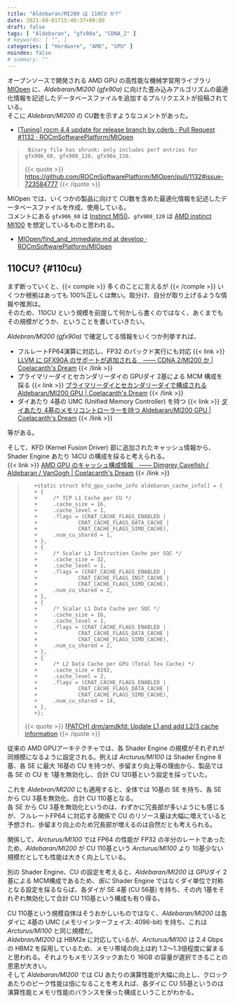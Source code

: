 ```yaml
---
title: "Aldebaran/MI200 は 110CU か?"
date: 2021-09-01T15:40:37+09:00
draft: false
tags: [ "Aldebaran", "gfx90a", "CDNA_2" ]
# keywords: [ "", ]
categories: [ "Hardware", "AMD", "GPU" ]
noindex: false
# summary: ""
---
```


オープンソースで開発される AMD GPU の高性能な機械学習用ライブラリ [MIOpen](https://github.com/ROCmSoftwarePlatform/MIOpen) に、*Aldebaran/MI200 (gfx90a)* に向けた畳み込みアルゴリズムの最適化情報を記述したデータベースファイルを追加するプルリクエストが投稿されている。  
そこに *Aldebran/MI200* の CU数を示すようなコメントがあった。  

 * [[Tuning] rocm 4.4 update for release branch by cderb · Pull Request #1132 · ROCmSoftwarePlatform/MIOpen](https://github.com/ROCmSoftwarePlatform/MIOpen/pull/1132)

 > 		Binary file has shrunk: only includes perf entries for gfx906_60, gfx908_120, gfx90a_110.
 >
 > {{< quote >}} <https://github.com/ROCmSoftwarePlatform/MIOpen/pull/1132#issue-723584777> {{< /quote >}}

MIOpen では、いくつかの製品に向けて CU数を含めた最適化情報を記述したデータベースファイルを作成、使用している。  
コメントにある `gfx906_60` は [Instinct MI50](https://www.amd.com/en/products/professional-graphics/instinct-mi50-32gb#product-specs)、`gfx908_120` は [AMD instinct MI100](https://www.amd.com/en/products/server-accelerators/instinct-mi100#product-specs) を想定しているものと思われる。  

 * [MIOpen/find_and_immediate.md at develop · ROCmSoftwarePlatform/MIOpen](https://github.com/ROCmSoftwarePlatform/MIOpen/blob/develop/doc/src/find_and_immediate.md#limitations-of-immediate-mode)

## 110CU? {#110cu}

まず断っていくと、{{< comple >}} 多くのことに言えるが {{< /comple >}} いくつか根拠はあっても 100%正しくは無い。取分け、自分が取り上げるような情報や推測は。  
そのため、110CU という規模を前提して何かしら書くのではなく、あくまでもその規模がどうか、ということを書いていきたい。  

*Aldebran/MI200 (gfx90a)* で確定してる情報をいくつか列挙すれば、  

 * フルレートFP64演算に対応し、FP32 のパックド実行にも対応
    {{< link >}} [LLVM に GFX90A のサポートが追加される　―― CDNA 2/MI200 か | Coelacanth's Dream](/posts/2021/02/19/llvm-gfx90a/#pkfp32-fullfp64) {{< /link >}}
 * プライマリーダイとセカンダリーダイの GPUダイ 2基による MCM 構成を採る
    {{< link >}} [プライマリーダイとセカンダリーダイで構成される Aldebaran/MI200 GPU | Coelacanth's Dream](/posts/2021/06/09/aldebaran-primary-secondary/) {{< /link >}}
 * ダイあたり 4基の UMC (Unified Memory Controller) を持つ
    {{< link >}} [ダイあたり 4基のメモリコントローラーを持つ Aldebaran/MI200 GPU | Coelacanth's Dream](/posts/2021/07/01/aldebaran-gpu-edac/) {{< /link >}}

等がある。  

そして、KFD (Kernel Fusion Driver) 部に追加されたキャッシュ情報から、Shader Engine あたり 14CU の構成を採ると考えられる。  
{{< link >}} [AMD GPU のキャッシュ構成情報　―― Dimgrey Cavefish / Aldebaran / VanGogh | Coelacanth's Dream](/posts/2021/03/30/amdgpu_cache_info/) {{< /link >}}

 >        +static struct kfd_gpu_cache_info aldebaran_cache_info[] = {
 >        +	{
 >        +		/* TCP L1 Cache per CU */
 >        +		.cache_size = 16,
 >        +		.cache_level = 1,
 >        +		.flags = (CRAT_CACHE_FLAGS_ENABLED |
 >        +				CRAT_CACHE_FLAGS_DATA_CACHE |
 >        +				CRAT_CACHE_FLAGS_SIMD_CACHE),
 >        +		.num_cu_shared = 1,
 >        +	},
 >        +	{
 >        +		/* Scalar L1 Instruction Cache per SQC */
 >        +		.cache_size = 32,
 >        +		.cache_level = 1,
 >        +		.flags = (CRAT_CACHE_FLAGS_ENABLED |
 >        +				CRAT_CACHE_FLAGS_INST_CACHE |
 >        +				CRAT_CACHE_FLAGS_SIMD_CACHE),
 >        +		.num_cu_shared = 2,
 >        +	},
 >        +	{
 >        +		/* Scalar L1 Data Cache per SQC */
 >        +		.cache_size = 16,
 >        +		.cache_level = 1,
 >        +		.flags = (CRAT_CACHE_FLAGS_ENABLED |
 >        +				CRAT_CACHE_FLAGS_DATA_CACHE |
 >        +				CRAT_CACHE_FLAGS_SIMD_CACHE),
 >        +		.num_cu_shared = 2,
 >        +	},
 >        +	{
 >        +		/* L2 Data Cache per GPU (Total Tex Cache) */
 >        +		.cache_size = 8192,
 >        +		.cache_level = 2,
 >        +		.flags = (CRAT_CACHE_FLAGS_ENABLED |
 >        +				CRAT_CACHE_FLAGS_DATA_CACHE |
 >        +				CRAT_CACHE_FLAGS_SIMD_CACHE),
 >        +		.num_cu_shared = 14,
 >        +	},
 >        +};
 >
 > {{< quote >}} [[PATCH] drm/amdkfd: Update L1 and add L2/3 cache information](https://lists.freedesktop.org/archives/amd-gfx/2021-March/061392.html) {{< /quote >}}

従来の AMD GPUアーキテクチャでは、各 Shader Engine の規模がそれぞれが同規模になるように設定される。例えば *Arcturus/MI100* は Shader Engine 8基、各 SE に最大 16基の CU を持つが、歩留まり向上等の理由から、製品では各 SE の CU を 1基を無効化し、合計 CU 120基という設定を採っていた。  

これを *Aldebran/MI200* にも適用すると、全体では 10基の SE を持ち、各 SE から CU 3基を無効化、合計 CU 110基となる。  
各 SE から CU 3基を無効化というのは、わずかに冗長部が多いようにも感じるが、フルレートFP64 に対応する関係で CU のリソース量は大幅に増えていると予想され、歩留まり向上のため冗長部が増えるのは自然だとも考えられる。  

関係して、*Arcturus/MI100* では FP64 の性能が FP32 の半分のレートであったため、*Aldebaran/MI200* が CU 110基という *Arcturus/MI100* より 10基少ない規模だとしても性能は大きく向上している。  

別の Shader Engine、CU の設定を考えると、*Aldebaran/MI200* は GPUダイ 2基による MCM構成であるため、*仮に* Shader Engine ではなくダイ単位で対称となる設定を採るならば、各ダイが SE 4基 (CU 56基) を持ち、その内 1基をそれぞれ無効化して合計 CU 110基という構成も有り得る。  

CU 110基という規模自体はそうおかしいものではなく、*Aldebaran/MI200* は各ダイに 4基の UMC (メモリインターフェイス: 4096-bit) を持ち、これは *Arcturus/MI100* と同じ規模だ。  
*Aldebran/MI200* は HBM2e に対応しているが、*Arcturus/MI100* は 2.4 Gbps の HBM2 を採用しているため、メモリ帯域の向上は約 1.2〜1.3倍程度に留まると思われる。それよりもメモリスタックあたり 16GB の容量が選択できることの恩恵が大きい。  
そして *Aldebaran/MI200* では CU あたりの演算性能が大幅に向上し、クロックあたりのピーク性能は倍になることを考えれば、各ダイに CU 55基というのは演算性能とメモリ性能のバランスを保った構成ということがわかる。  

